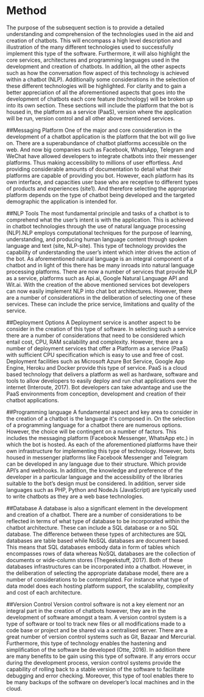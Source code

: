 # Method
The purpose of the subsequent section is to provide a detailed understanding and comprehension of the technologies used in the aid and creation of chatbots. This will encompass a high level description and illustration of the many different technologies used to successfully implement this type of the software. Furthermore, it will also highlight the core services, architectures and programming languages used in the development and creation of chatbots. In addition, all the other aspects such as how the conversation flow aspect of this technology is achieved within a chatbot (NLP). Additionally some considerations in the selection of these different technologies will be highlighted. For clarity and to gain a better appreciation of all the aforementioned aspects that goes into the development of chatbots each core feature (technology) will be broken up into its own section. These sections will include the platform that the bot is housed in, the platform as a service (PaaS), version where the application will be run, version control and all other above mentioned services.

##Messaging Platform
One of the major and core consideration in the development of a chatbot application is the platform that the bot will go live on. There are a superabundance of chatbot platforms accessible on the web. And now big companies such as Facebook, WhatsApp, Telegram and WeChat have allowed developers to integrate chatbots into their messenger platforms. Thus making accessibility to millions of user effortless. And providing considerable amounts of documentation to detail what their platforms are capable of providing you bot.  However, each platform has its own interface, and capacities user base who are receptive to different types of products and experiences (site1). And therefore selecting the appropriate platform depends on the type of chatbot being developed and the targeted demographic the application is intended for. 

##NLP Tools
The most fundamental principle and tasks of a chatbot is to comprehend what the user’s intent is with the application. This is achieved in chatbot technologies through the use of natural language processing (NLP).NLP employs computational techniques for the purpose of learning, understanding, and producing human language content through spoken language and text (site, NLP-site). This type of technology provides the capability of understanding the user’s intent which inter drives the action of the bot. As aforementioned natural language is an integral component of a chatbot and in light of this there has be many inroads into natural language processing platforms. There are now a number of services that provide NLP as a service, platforms such as Api.ai, Google Natural Language API and Wit.ai. With the creation of the above mentioned services bot developers can now easily implement NLP into chat bot architectures. However, there are a number of considerations in the deliberation of selecting one of these services. These can include the price service, limitations and quality of the service.

##Deployment Options
A Deployment service is another aspect to be consider in the creation of this type of software. In selecting such a service there are a number of considerations that need to be considered which entail cost, CPU, RAM scalability and complexity. However, there are a number of deployment services that offer a Platform as a service (PaaS) with sufficient CPU specification which is easy to use and free of cost. Deployment facilities such as Microsoft Azure Bot Service, Google App Engine, Heroku and Docker provide this type of service. PaaS is a cloud based technology that delivers a platform as well as hardware, software and tools to allow developers to easily deploy and run chat applications over the internet (Interoute, 2017). Bot developers can take advantage and use the PaaS environments from conception, development and creation of their chatbot applications.

##Programming language
A fundamental aspect and key area to consider in the creation of a chatbot is the language it's composed in. On the selection of a programming language for a chatbot there are numerous options. However, the choice will be contingent on a number of factors. This includes the messaging platform (Facebook Messenger, WhatsApp etc.) in which the bot is hosted. As each of the aforementioned platforms have their own infrastructure for implementing this type of technology. However, bots housed in messenger platforms like Facebook Messenger and Telegram can be developed in any language due to their structure. Which provide API’s and webhooks. In addition, the knowledge and preference of the developer in a particular language and the accessibility of the libraries suitable to the bot’s design must be considered. In addition, server side languages such as PHP, Python and NodeJs (JavaScript) are typically used to write chatbots as they are a web base technologies.

##Database
A database is also a significant element in the development and creation of a chatbot. There are a number of considerations to be reflected in terms of what type of database to be incorporated within the chatbot architecture. These can include a SQL database or a no SQL database. The difference between these types of architectures are SQL databases are table based while NoSQL databases are document based. This means that SQL databases embody data in form of tables which encompasses rows of data whereas NoSQL databases are the collection of documents or wide-column stores (Thegeekstuff, 2017). Both of these databases infrastructures can be incorporated into a chatbot. However, in the deliberation of selecting the appropriate database model, there are a number of considerations to be contemplated. For instance what type of data model does each hosting platform support, the scalability, complexity and cost of each architecture. 

##Version Control
Version control software is not a key element nor an integral part in the creation of chatbots however, they are in the development of software amongst a team. A version control system is a type of software or tool to track new files or all modifications made to a code base or project and be shared via a centralised server. There are a great number of version control systems such as Git, Bazaar and Mercurial. Furthermore, this type of technology enables the hastening and simplification of the software be developed (Otte, 2016). In addition there are many benefits to be gain using this type of software. If any errors occur during the development process, version control systems provide the capability of rolling back to a stable version of the software to facilitate debugging and error checking. Moreover, this type of tool enables there to be many backups of the software on developer’s local machines and in the cloud.

